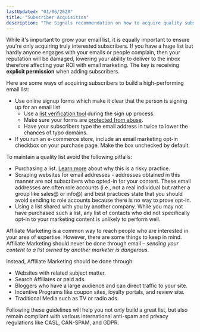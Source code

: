 ```yaml
---
lastUpdated: "01/06/2020"
title: "Subscriber Acquisition"
description: "The Signals recommendation on how to acquire quality subscribers."
---
```


While it's important to grow your email list, it is equally important to ensure you're only acquiring truly interested subscribers. If you have a huge list but hardly anyone engages with your emails or people complain, then your reputation will be damaged, lowering your ability to deliver to the inbox therefore affecting your ROI with email marketing. The key is receiving **explicit permission** when adding subscribers.

Here are some ways of acquiring subscribers to build a high-performing email list:
* Use online signup forms which make it clear that the person is signing up for an email list 
    * Use a [list verification tool](https://developers.sparkpost.com/api/recipient-validation/) during the sign up process.
    * Make sure your forms are [protected from abuse](https://www.sparkpost.com/blog/spam-bot-abuse/).
    * Have your subscribers type the email address in twice to lower the chances of typo domains.
* If you run an e-commerce store, include an email marketing opt-in checkbox on your purchase page. Make the box unchecked by default. 

To maintain a quality list avoid the following pitfalls: 
* Purchasing a list. [Learn more](https://www.sparkpost.com/blog/7-reasons-buying-subscriber-lists-is-risky-business/) about why this is a risky practice.
* Scraping websites for email addresses - addresses obtained in this manner are not subscribers who opted-in for your content.  These email addresses are often role accounts (i.e., not a real individual but rather a group like sales@ or info@) and best practices state that you should avoid sending to role accounts because there is no way to prove opt-in.
* Using a list shared with you by another company. While you may not have purchased such a list, any list of contacts who did not specifically opt-in to your marketing content is unlikely to perform well. 

Affiliate Marketing is a common way to reach people who are interested in your area of expertise.  However, there are some things to keep in mind. Affiliate Marketing should never be done through email – _sending your content to a list owned by another marketer is dangerous_.

Instead, Affiliate Marketing should be done through:
* Websites with related subject matter.
* Search Affiliates or paid ads.
* Bloggers who have a large audience and can direct traffic to your site.
* Incentive Programs like coupon sites, loyalty portals, and review site.
* Traditional Media such as TV or radio ads.

Following these guidelines will help you not only build a great list, but also remain compliant with various international anti-spam and privacy regulations like CASL, CAN-SPAM, and GDPR. 
